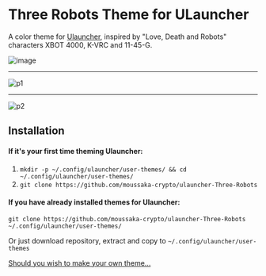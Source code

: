 # Three Robots Theme for ULauncher

A color theme for [Ulauncher](https://ulauncher.io/), inspired by "Love, Death and Robots" characters XBOT 4000, K-VRC and 11-45-G.

![image](https://github.com/moussaka-crypto/ulauncher-Three-Robots/assets/64573585/578231a0-38fc-41aa-a66c-fa6239964521)
___
![p1](https://github.com/moussaka-crypto/ulauncher-Three-Robots/assets/64573585/785fcd7e-1bda-432c-b6f4-410a655a9351)
___
![p2](https://github.com/moussaka-crypto/ulauncher-Three-Robots/assets/64573585/f7b4bee5-88ea-406a-a2e2-cb33f6de53fe)

## Installation
#### If it's your first time theming Ulauncher:
1. ```mkdir -p ~/.config/ulauncher/user-themes/ && cd ~/.config/ulauncher/user-themes/```
2. ```git clone https://github.com/moussaka-crypto/ulauncher-Three-Robots```

#### If you have already installed themes for Ulauncher:
```git clone https://github.com/moussaka-crypto/ulauncher-Three-Robots ~/.config/ulauncher/user-themes/```

Or just download repository, extract and copy to ```~/.config/ulauncher/user-themes```

[Should you wish to make your own theme...](https://docs.ulauncher.io/en/5.15.3/themes/themes.html)
